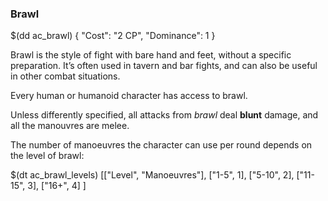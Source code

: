 ### Brawl

$(dd ac_brawl)
{
   "Cost": "2 CP",
   "Dominance": 1
}


Brawl is the style of fight with bare hand and feet, without a specific
preparation. It’s often used in tavern and bar fights, and can also be
useful in other combat situations.

Every human or humanoid character has access to brawl.

Unless differently specified, all attacks from *brawl* deal __blunt__
damage, and all the manouvres are melee.

The number of manoeuvres the character can use per round depends on
the level of brawl:

$(dt ac_brawl_levels)
[["Level", "Manoeuvres"],
["1-5", 1],
["5-10", 2],
["11-15", 3],
["16+", 4]
]
